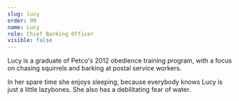 ```yaml
---
slug: lucy
order: 99
name: Lucy
role: Chief Barking Officer
visible: false
---
```


Lucy is a graduate of Petco's 2012 obedience training program, with a focus on chasing squirrels and barking at postal service workers.

In her spare time she enjoys sleeping, because everybody knows Lucy is just a little lazybones. She also has a debilitating fear of water.
